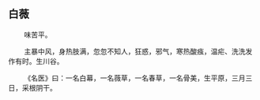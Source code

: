 ## 白薇
<p>&emsp;&emsp;
味苦平。
</p>
<p>&emsp;&emsp;
主暴中风，身热肢满，忽忽不知人，狂惑，邪气，寒热酸痋，温疟、洗洗发作有时。生川谷。
</p>
<p>&emsp;&emsp;
《名医》曰：一名白幕，一名薇草，一名春草，一名骨美，生平原，三月三日，采根阴干。
</p>